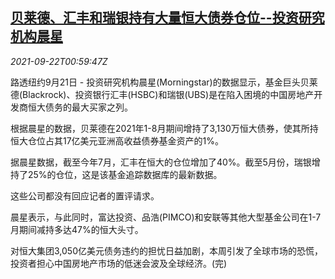 <!--1632274262000-->
[贝莱德、汇丰和瑞银持有大量恒大债券仓位--投资研究机构晨星](https://cn.reuters.com/article/blackrock-hsbc-ubs-evergrande-0921-tues-idCNKBS2GI02P)
------

<div><i>2021-09-22T00:59:47Z</i></div><p>路透纽约9月21日 - 投资研究机构晨星(Morningstar)的数据显示，基金巨头贝莱德(Blackrock)、投资银行汇丰(HSBC)和瑞银(UBS)是在陷入困境的中国房地产开发商恒大债务的最大买家之列。</p><p>根据晨星的数据，贝莱德在2021年1-8月期间增持了3,130万恒大债券，使其所持恒大仓位占其17亿美元亚洲高收益债券基金资产的1%。</p><p>据晨星数据，截至今年7月，汇丰在恒大的仓位增加了40%。截至5月份，瑞银增持了25%的仓位，这是该基金追踪数据库的最新数据。</p><p>这些公司都没有回应记者的置评请求。</p><p>晨星表示，与此同时，富达投资、品浩(PIMCO)和安联等其他大型基金公司在1-7月期间减持多达47%的恒大头寸。</p><p>对恒大集团3,050亿美元债务违约的担忧日益加剧，本周引发了全球市场的恐慌，投资者担心中国房地产市场的低迷会波及全球经济。(完)</p>
